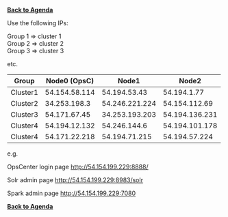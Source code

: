 **[Back to Agenda](./../README.md)**


Use the following IPs:  

Group 1 => cluster 1  
Group 2 => cluster 2  
Group 3 => cluster 3

etc.

|  Group    |  Node0 (OpsC)  |  Node1         | Node2          |  
|-----------|----------------|----------------|----------------|
| Cluster1  | 54.154.58.114  | 54.194.53.43   | 54.194.1.77    |
| Cluster2  | 34.253.198.3   | 54.246.221.224 | 54.154.112.69  |   
| Cluster3  | 54.171.67.45   | 34.253.193.203 | 54.194.136.231 |  
| Cluster4  | 54.194.12.132  | 54.246.144.6   | 54.194.101.178 |  
| Cluster4  | 54.171.22.218  | 54.194.71.215  | 54.194.57.224  | 

e.g.

OpsCenter login page
http://54.154.199.229:8888/

Solr admin page
http://54.154.199.229:8983/solr

Spark admin page
http://54.154.199.229:7080

**[Back to Agenda](./../README.md)**
